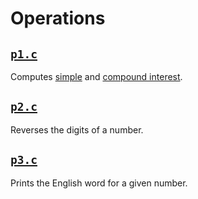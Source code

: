 # Operations

## [`p1.c`](p1.c)

Computes [simple](https://en.wikipedia.org/wiki/Interest#Simple_interest) and [compound interest](https://en.wikipedia.org/wiki/Interest#Compound_interest).

## [`p2.c`](p2.c)

Reverses the digits of a number.

## [`p3.c`](p3.c)

Prints the English word for a given number.
